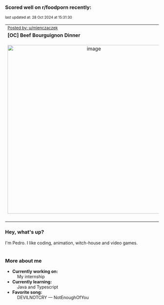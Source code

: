 ### Scored well on r/foodporn recently:

<p align="left"><sub>last updated at: 28 Oct 2024 at 15:31:30</sub></p>

|   |
| --- |
| <sub>[Posted by: u/mienczaczek][source]</sub> |
| **[OC] Beef Bourguignon Dinner** | 
|<p align="center"> <img alt="image" src="https://i.redd.it/jno2j374wwvd1.jpeg" width="550" /> </p>|
|   |

### Hey, what's up?

I'm Pedro. I like coding, animation, witch-house and video games.<br><br>

### More about me
- **Currently working on:**  
&nbsp;&nbsp;&nbsp;&nbsp;My internship
- **Currently learning:**  
&nbsp;&nbsp;&nbsp;&nbsp;Java and Typescript
- **Favorite song:**  
&nbsp;&nbsp;&nbsp;&nbsp;DEVILNOTCRY — NotEnoughOfYou<br><br>

  



  
  
  
[linkedin]: https://linkedin.com/in/pedro-h-r-gomes-8a487b14a/
[gmail]: mailto:pilique11@gmail.com
[source]: https://reddit.com/r/FoodPorn/comments/1g7yitg/oc_beef_bourguignon_dinner/
[redditAPI]: https://www.reddit.com/dev/api/